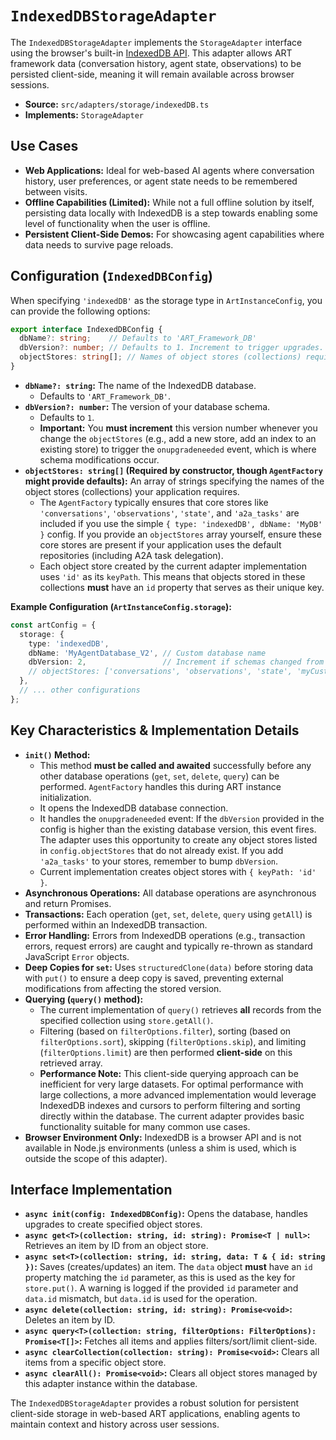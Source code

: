 # `IndexedDBStorageAdapter`

The `IndexedDBStorageAdapter` implements the `StorageAdapter` interface using the browser's built-in [IndexedDB API](https://developer.mozilla.org/en-US/docs/Web/API/IndexedDB_API). This adapter allows ART framework data (conversation history, agent state, observations) to be persisted client-side, meaning it will remain available across browser sessions.

*   **Source:** `src/adapters/storage/indexedDB.ts`
*   **Implements:** `StorageAdapter`

## Use Cases

*   **Web Applications:** Ideal for web-based AI agents where conversation history, user preferences, or agent state needs to be remembered between visits.
*   **Offline Capabilities (Limited):** While not a full offline solution by itself, persisting data locally with IndexedDB is a step towards enabling some level of functionality when the user is offline.
*   **Persistent Client-Side Demos:** For showcasing agent capabilities where data needs to survive page reloads.

## Configuration (`IndexedDBConfig`)

When specifying `'indexedDB'` as the storage type in `ArtInstanceConfig`, you can provide the following options:

```typescript
export interface IndexedDBConfig {
  dbName?: string;    // Defaults to 'ART_Framework_DB'
  dbVersion?: number; // Defaults to 1. Increment to trigger upgrades.
  objectStores: string[]; // Names of object stores (collections) required.
}
```

*   **`dbName?: string`:** The name of the IndexedDB database.
    *   Defaults to `'ART_Framework_DB'`.
*   **`dbVersion?: number`:** The version of your database schema.
    *   Defaults to `1`.
    *   **Important:** You **must increment** this version number whenever you change the `objectStores` (e.g., add a new store, add an index to an existing store) to trigger the `onupgradeneeded` event, which is where schema modifications occur.
*   **`objectStores: string[]` (Required by constructor, though `AgentFactory` might provide defaults):** An array of strings specifying the names of the object stores (collections) your application requires.
    *   The `AgentFactory` typically ensures that core stores like `'conversations'`, `'observations'`, `'state'`, and `'a2a_tasks'` are included if you use the simple `{ type: 'indexedDB', dbName: 'MyDB' }` config. If you provide an `objectStores` array yourself, ensure these core stores are present if your application uses the default repositories (including A2A task delegation).
    *   Each object store created by the current adapter implementation uses `'id'` as its `keyPath`. This means that objects stored in these collections **must** have an `id` property that serves as their unique key.

**Example Configuration (`ArtInstanceConfig.storage`):**

```typescript
const artConfig = {
  storage: {
    type: 'indexedDB',
    dbName: 'MyAgentDatabase_V2', // Custom database name
    dbVersion: 2,                 // Increment if schemas changed from v1
    // objectStores: ['conversations', 'observations', 'state', 'myCustomStore'] // Explicitly list if needed
  },
  // ... other configurations
};
```

## Key Characteristics & Implementation Details

*   **`init()` Method:**
    *   This method **must be called and awaited** successfully before any other database operations (`get`, `set`, `delete`, `query`) can be performed. `AgentFactory` handles this during ART instance initialization.
    *   It opens the IndexedDB database connection.
    *   It handles the `onupgradeneeded` event: If the `dbVersion` provided in the config is higher than the existing database version, this event fires. The adapter uses this opportunity to create any object stores listed in `config.objectStores` that do not already exist. If you add `'a2a_tasks'` to your stores, remember to bump `dbVersion`.
    *   Current implementation creates object stores with `{ keyPath: 'id' }`.
*   **Asynchronous Operations:** All database operations are asynchronous and return Promises.
*   **Transactions:** Each operation (`get`, `set`, `delete`, `query` using `getAll`) is performed within an IndexedDB transaction.
*   **Error Handling:** Errors from IndexedDB operations (e.g., transaction errors, request errors) are caught and typically re-thrown as standard JavaScript `Error` objects.
*   **Deep Copies for `set`:** Uses `structuredClone(data)` before storing data with `put()` to ensure a deep copy is saved, preventing external modifications from affecting the stored version.
*   **Querying (`query()` method):**
    *   The current implementation of `query()` retrieves **all** records from the specified collection using `store.getAll()`.
    *   Filtering (based on `filterOptions.filter`), sorting (based on `filterOptions.sort`), skipping (`filterOptions.skip`), and limiting (`filterOptions.limit`) are then performed **client-side** on this retrieved array.
    *   **Performance Note:** This client-side querying approach can be inefficient for very large datasets. For optimal performance with large collections, a more advanced implementation would leverage IndexedDB indexes and cursors to perform filtering and sorting directly within the database. The current adapter provides basic functionality suitable for many common use cases.
*   **Browser Environment Only:** IndexedDB is a browser API and is not available in Node.js environments (unless a shim is used, which is outside the scope of this adapter).

## Interface Implementation

*   **`async init(config: IndexedDBConfig)`:** Opens the database, handles upgrades to create specified object stores.
*   **`async get<T>(collection: string, id: string): Promise<T | null>`:** Retrieves an item by ID from an object store.
*   **`async set<T>(collection: string, id: string, data: T & { id: string })`:** Saves (creates/updates) an item. The `data` object **must** have an `id` property matching the `id` parameter, as this is used as the key for `store.put()`. A warning is logged if the provided `id` parameter and `data.id` mismatch, but `data.id` is used for the operation.
*   **`async delete(collection: string, id: string): Promise<void>`:** Deletes an item by ID.
*   **`async query<T>(collection: string, filterOptions: FilterOptions): Promise<T[]>`:** Fetches all items and applies filters/sort/limit client-side.
*   **`async clearCollection(collection: string): Promise<void>`:** Clears all items from a specific object store.
*   **`async clearAll(): Promise<void>`:** Clears all object stores managed by this adapter instance within the database.

The `IndexedDBStorageAdapter` provides a robust solution for persistent client-side storage in web-based ART applications, enabling agents to maintain context and history across user sessions.